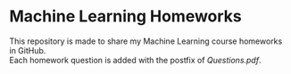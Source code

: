 # Machine Learning Homeworks
This repository is made to share my Machine Learning course homeworks in GitHub. <br>
Each homework question is added with the postfix of *Questions.pdf*.